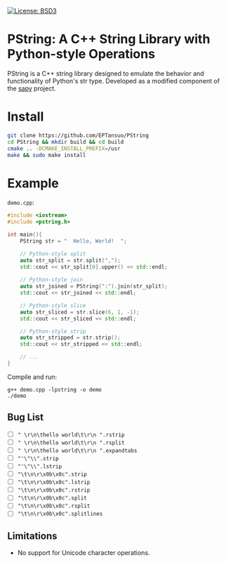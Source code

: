 [![License: BSD3](https://img.shields.io/badge/License-BSD3-yellow.svg)](https://opensource.org/licenses/bsd-3-clause)

# PString: A C++ String Library with Python-style Operations

PString is a C++ string library designed to emulate the behavior and functionality of Python's str type. Developed as a modified component of the [sapy](https://github.com/CairBin/sapy)
project.


# Install
```sh
git clone https://github.com/EPTansuo/PString
cd PString && mkdir build && cd build
cmake .. -DCMAKE_INSTALL_PREFIX=/usr
make && sudo make install 
```

# Example
`demo.cpp`:
```cpp
#include <iostream>
#include <pstring.h>

int main(){
    PString str = "  Hello, World!  ";

    // Python-style split
    auto str_split = str.split(",");
    std::cout << str_split[0].upper() << std::endl;
    
    // Python-style join
    auto str_joined = PString(":").join(str_split);
    std::cout << str_joined << std::endl;

    // Python-style slice
    auto str_sliced = str.slice(6, 1, -1);
    std::cout << str_sliced << std::endl;

    // Python-style strip
    auto str_stripped = str.strip();
    std::cout << str_stripped << std::endl;

    // ...
}
```
Compile and run:
```
g++ demo.cpp -lpstring -o demo
./demo
```

## Bug List 

- [ ] `" \r\n\thello world\t\r\n ".rstrip`
- [ ] `" \r\n\thello world\t\r\n ".rsplit`
- [ ] `" \r\n\thello world\t\r\n ".expandtabs`
- [ ] `"'\"\\".strip`
- [ ] `"'\"\\".lstrip`
- [ ] `"\t\n\r\x0b\x0c".strip`
- [ ] `"\t\n\r\x0b\x0c".lstrip`
- [ ] `"\t\n\r\x0b\x0c".rstrip`
- [ ] `"\t\n\r\x0b\x0c".split`
- [ ] `"\t\n\r\x0b\x0c".rsplit`
- [ ] `"\t\n\r\x0b\x0c".splitlines`

## Limitations

- No support for Unicode character operations.


